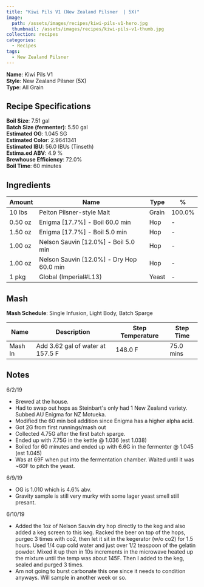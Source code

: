 ```yaml
---
title: "Kiwi Pils V1 (New Zealand Pilsner  | 5X)"
image:
  path: /assets/images/recipes/kiwi-pils-v1-hero.jpg
  thumbnail: /assets/images/recipes/kiwi-pils-v1-thumb.jpg
collection: recipes
categories:
  - Recipes
tags:
  - New Zealand Pilsner
---
```


**Name**: Kiwi Pils V1<br />
**Style**: New Zealand Pilsner (5X)<br />
**Type**: All Grain

## Recipe Specifications

**Boil Size**: 7.51 gal<br />
**Batch Size (fermenter)**: 5.50 gal<br />
**Estimated OG**: 1.045 SG<br />
**Estimated Color**: 2.9641341<br />
**Estimated IBU**: 56.0 IBUs (Tinseth)<br />
**Estima.ed ABV**: 4.9 %<br />
**Brewhouse Efficiency**: 72.0%<br />
**Boil Time**: 60 minutes<br />

## Ingredients

| Amount  | Name                                     | Type  | %      |
| ------- | ---------------------------------------- | ----- | ------ |
| 10 lbs  | Pelton Pilsner-style Malt                | Grain | 100.0% |
| 0.50 oz | Enigma [17.7%] - Boil 60.0 min           | Hop   | -      |
| 1.50 oz | Enigma [17.7%] - Boil 5.0 min            | Hop   | -      |
| 1.00 oz | Nelson Sauvin [12.0%] - Boil 5.0 min     | Hop   | -      |
| 1.00 oz | Nelson Sauvin [12.0%] - Dry Hop 60.0 min | Hop   | -      |
| 1 pkg   | Global (Imperial#L13)                    | Yeast | -      |

## Mash

**Mash Schedule**: Single Infusion, Light Body, Batch Sparge

| Name    | Description                      | Step Temperature | Step Time |
| ------- | -------------------------------- | ---------------- | --------- |
| Mash In | Add 3.62 gal of water at 157.5 F | 148.0 F          | 75.0 mins |

## Notes

6/2/19

- Brewed at the house.
- Had to swap out hops as Steinbart's only had 1 New Zealand variety. Subbed AU Enigma for NZ Motueka.
- Modified the 60 min boil addition since Enigma has a higher alpha acid.
- Got 2G from first runnings/mash out
- Collected 4.75G after the first batch sparge.
- Ended up with 7.75G in the kettle @ 1.036 (est 1.038)
- Boiled for 60 minutes and ended up with 6.6G in the fermenter @ 1.045 (est 1.045)
- Was at 69F when put into the fermentation chamber. Waited until it was ~60F to pitch the yeast.

6/9/19

- OG is 1.010 which is 4.6% abv.
- Gravity sample is still very murky with some lager yeast smell still presant.

6/10/19

- Added the 1oz of Nelson Sauvin dry hop directly to the keg and also added a keg screen to this keg. Racked the beer on top of the hops, purgec 3 times with co2, then let it sit in the kegerator (w/o co2) for 1.5 hours. Used 1/4 cup cold water and just over 1/2 teaspoon of the gelatin powder. Mixed it up then in 10s increments in the microwave heated up the mixture until the temp was about 145F. Then I added to the keg, sealed and purged 3 times.
- Am not going to burst carbonate this one since it needs to condition anyways. Will sample in another week or so.
